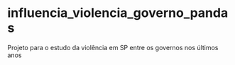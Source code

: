 # influencia_violencia_governo_pandas
Projeto para o estudo da violência em SP entre os governos nos últimos anos 
